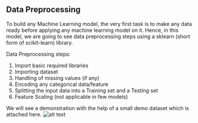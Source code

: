 ##  Data Preprocessing 

To build any  Machine Learning model, the very first task is to make any data ready before applying any machine learning model on it. Hence, in this model, we are going to see data preprocessing steps using a sklearn (short form of scikit-learn) library.

Data Preprocessing steps:

1. Import basic required libraries
2. Importing dataset
3. Handling of missing values (if any)
4. Encoding any categorical data/feature
5. Splitting the input data into a Training set and a Testing set
6. Feature Scaling (not applicable in few models)

We will see a demonstration with the help of a small demo dataset which is attached here.
![alt text](https://github.com/prtk1306/MachineLearning/blob/master/ML%20Logo.PNG "Machine Learning")

